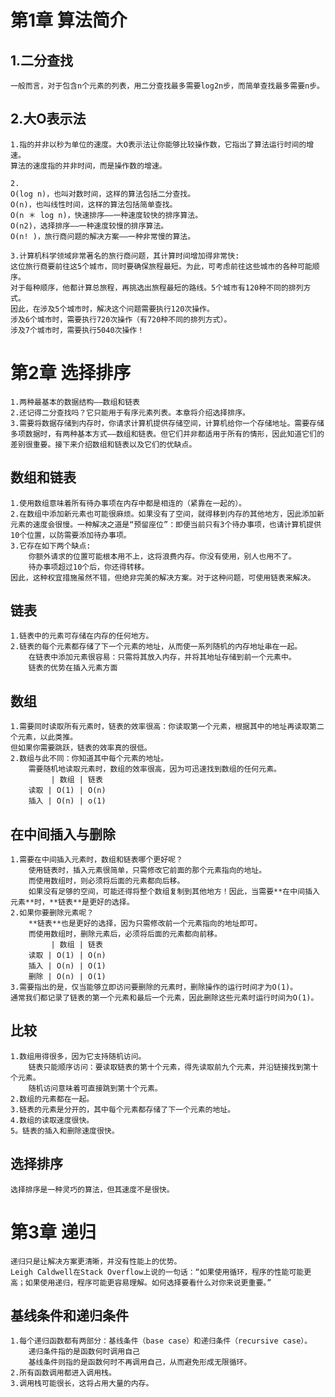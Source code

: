 # 第1章 算法简介
## 1.二分查找
    一般而言，对于包含n个元素的列表，用二分查找最多需要log2n步，而简单查找最多需要n步。
## 2.大O表示法 
    1.指的并非以秒为单位的速度。大O表示法让你能够比较操作数，它指出了算法运行时间的增速。
    算法的速度指的并非时间，而是操作数的增速。

    2.
    O(log n)，也叫对数时间，这样的算法包括二分查找。
    O(n)，也叫线性时间，这样的算法包括简单查找。
    O(n ＊ log n)，快速排序——一种速度较快的排序算法。
    O(n2)，选择排序——一种速度较慢的排序算法。
    O(n! )，旅行商问题的解决方案——一种非常慢的算法。

    3.计算机科学领域非常著名的旅行商问题，其计算时间增加得非常快:
    这位旅行商要前往这5个城市，同时要确保旅程最短。为此，可考虑前往这些城市的各种可能顺序。
    对于每种顺序，他都计算总旅程，再挑选出旅程最短的路线。5个城市有120种不同的排列方式。
    因此，在涉及5个城市时，解决这个问题需要执行120次操作。
    涉及6个城市时，需要执行720次操作（有720种不同的排列方式）。
    涉及7个城市时，需要执行5040次操作！

# 第2章 选择排序
    1.两种最基本的数据结构——数组和链表
    2.还记得二分查找吗？它只能用于有序元素列表。本章将介绍选择排序。
    3.需要将数据存储到内存时，你请求计算机提供存储空间，计算机给你一个存储地址。需要存储多项数据时，有两种基本方式——数组和链表。但它们并非都适用于所有的情形，因此知道它们的差别很重要。接下来介绍数组和链表以及它们的优缺点。
## 数组和链表
    1.使用数组意味着所有待办事项在内存中都是相连的（紧靠在一起的）。
    2.在数组中添加新元素也可能很麻烦。如果没有了空间，就得移到内存的其他地方，因此添加新元素的速度会很慢。一种解决之道是“预留座位”：即便当前只有3个待办事项，也请计算机提供10个位置，以防需要添加待办事项。
    3.它存在如下两个缺点:
        你额外请求的位置可能根本用不上，这将浪费内存。你没有使用，别人也用不了。
        待办事项超过10个后，你还得转移。
    因此，这种权宜措施虽然不错，但绝非完美的解决方案。对于这种问题，可使用链表来解决。
## 链表
    1.链表中的元素可存储在内存的任何地方。
    2.链表的每个元素都存储了下一个元素的地址，从而使一系列随机的内存地址串在一起。
        在链表中添加元素很容易：只需将其放入内存，并将其地址存储到前一个元素中。
        链表的优势在插入元素方面
## 数组
    1.需要同时读取所有元素时，链表的效率很高：你读取第一个元素，根据其中的地址再读取第二个元素，以此类推。
    但如果你需要跳跃，链表的效率真的很低。
    2.数组与此不同：你知道其中每个元素的地址。
        需要随机地读取元素时，数组的效率很高，因为可迅速找到数组的任何元素。
             | 数组 | 链表
        读取 | O(1) | O(n)
        插入 | O(n) | o(1)
## 在中间插入与删除
    1.需要在中间插入元素时，数组和链表哪个更好呢？
        使用链表时，插入元素很简单，只需修改它前面的那个元素指向的地址。
        而使用数组时，则必须将后面的元素都向后移。
        如果没有足够的空间，可能还得将整个数组复制到其他地方！因此，当需要**在中间插入元素**时，**链表**是更好的选择。
    2.如果你要删除元素呢？
        **链表**也是更好的选择，因为只需修改前一个元素指向的地址即可。
        而使用数组时，删除元素后，必须将后面的元素都向前移。
             | 数组 | 链表
        读取 | O(1) | O(n)
        插入 | O(n) | O(1)
        删除 | O(n) | O(1)
    3.需要指出的是，仅当能够立即访问要删除的元素时，删除操作的运行时间才为O(1)。
    通常我们都记录了链表的第一个元素和最后一个元素，因此删除这些元素时运行时间为O(1)。
## 比较
    1.数组用得很多，因为它支持随机访问。
        链表只能顺序访问：要读取链表的第十个元素，得先读取前九个元素，并沿链接找到第十个元素。
        随机访问意味着可直接跳到第十个元素。
    2.数组的元素都在一起。
    3.链表的元素是分开的，其中每个元素都存储了下一个元素的地址。
    4.数组的读取速度很快。
    5。链表的插入和删除速度很快。
## 选择排序
    选择排序是一种灵巧的算法，但其速度不是很快。

# 第3章 递归
    递归只是让解决方案更清晰，并没有性能上的优势。
    Leigh Caldwell在Stack Overflow上说的一句话：“如果使用循环，程序的性能可能更高；如果使用递归，程序可能更容易理解。如何选择要看什么对你来说更重要。”
## 基线条件和递归条件
    1.每个递归函数都有两部分：基线条件（base case）和递归条件（recursive case）。
        递归条件指的是函数何时调用自己
        基线条件则指的是函数何时不再调用自己，从而避免形成无限循环。
    2.所有函数调用都进入调用栈。
    3.调用栈可能很长，这将占用大量的内存。
